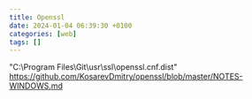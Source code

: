 ```yaml
---
title: Openssl
date: 2024-01-04 06:39:30 +0100
categories: [web]
tags: []
---
```

"C:\Program Files\Git\usr\ssl\openssl.cnf.dist"
https://github.com/KosarevDmitry/openssl/blob/master/NOTES-WINDOWS.md